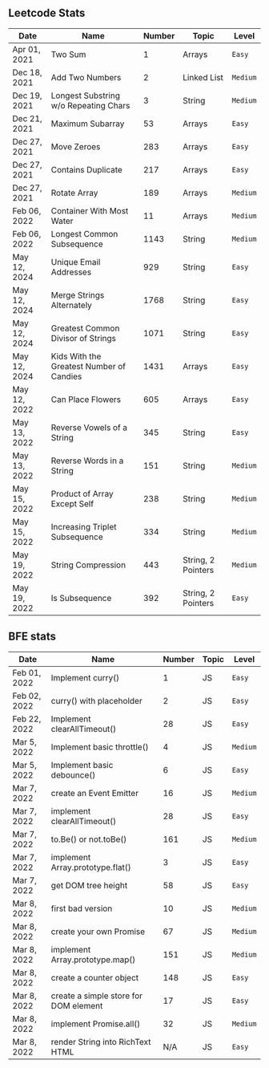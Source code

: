 ## Leetcode Stats

| Date         | Name                                     | Number | Topic              | Level    |
| ------------ | ---------------------------------------- | ------ | ------------------ | -------- |
| Apr 01, 2021 | Two Sum                                  | 1      | Arrays             | `Easy`   |
| Dec 18, 2021 | Add Two Numbers                          | 2      | Linked List        | `Medium` |
| Dec 19, 2021 | Longest Substring w/o Repeating Chars    | 3      | String             | `Medium` |
| Dec 21, 2021 | Maximum Subarray                         | 53     | Arrays             | `Easy`   |
| Dec 27, 2021 | Move Zeroes                              | 283    | Arrays             | `Easy`   |
| Dec 27, 2021 | Contains Duplicate                       | 217    | Arrays             | `Easy`   |
| Dec 27, 2021 | Rotate Array                             | 189    | Arrays             | `Medium` |
| Feb 06, 2022 | Container With Most Water                | 11     | Arrays             | `Medium` |
| Feb 06, 2022 | Longest Common Subsequence               | 1143   | String             | `Medium` |
| May 12, 2024 | Unique Email Addresses                   | 929    | String             | `Easy`   |
| May 12, 2024 | Merge Strings Alternately                | 1768   | String             | `Easy`   |
| May 12, 2024 | Greatest Common Divisor of Strings       | 1071   | String             | `Easy`   |
| May 12, 2024 | Kids With the Greatest Number of Candies | 1431   | Arrays             | `Easy`   |
| May 12, 2022 | Can Place Flowers                        | 605    | Arrays             | `Easy`   |
| May 13, 2022 | Reverse Vowels of a String               | 345    | String             | `Easy`   |
| May 13, 2022 | Reverse Words in a String                | 151    | String             | `Medium` |
| May 15, 2022 | Product of Array Except Self             | 238    | String             | `Medium` |
| May 15, 2022 | Increasing Triplet Subsequence           | 334    | String             | `Medium` |
| May 19, 2022 | String Compression                       | 443    | String, 2 Pointers | `Medium` |
| May 19, 2022 | Is Subsequence                           | 392    | String, 2 Pointers | `Easy`   |

## BFE stats

| Date         | Name                                  | Number | Topic | Level    |
| ------------ | ------------------------------------- | ------ | ----- | -------- |
| Feb 01, 2022 | Implement curry()                     | 1      | JS    | `Easy`   |
| Feb 02, 2022 | curry() with placeholder              | 2      | JS    | `Easy`   |
| Feb 22, 2022 | Implement clearAllTimeout()           | 28     | JS    | `Easy`   |
| Mar 5, 2022  | Implement basic throttle()            | 4      | JS    | `Medium` |
| Mar 5, 2022  | Implement basic debounce()            | 6      | JS    | `Easy`   |
| Mar 7, 2022  | create an Event Emitter               | 16     | JS    | `Medium` |
| Mar 7, 2022  | implement clearAllTimeout()           | 28     | JS    | `Easy`   |
| Mar 7, 2022  | to.Be() or not.toBe()                 | 161    | JS    | `Medium` |
| Mar 7, 2022  | implement Array.prototype.flat()      | 3      | JS    | `Easy`   |
| Mar 7, 2022  | get DOM tree height                   | 58     | JS    | `Easy`   |
| Mar 8, 2022  | first bad version                     | 10     | JS    | `Medium` |
| Mar 8, 2022  | create your own Promise               | 67     | JS    | `Medium` |
| Mar 8, 2022  | implement Array.prototype.map()       | 151    | JS    | `Medium` |
| Mar 8, 2022  | create a counter object               | 148    | JS    | `Easy`   |
| Mar 8, 2022  | create a simple store for DOM element | 17     | JS    | `Easy`   |
| Mar 8, 2022  | implement Promise.all()               | 32     | JS    | `Medium` |
| Mar 8, 2022  | render String into RichText HTML      | N/A    | JS    | `Easy`   |
